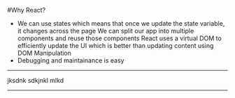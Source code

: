 #Why React?
- We can use states which means that once we update the state variable, it changes across the page
We can split our app into multiple components and reuse those components
React uses a virtual DOM to efficiently update the UI which is better than updating content using DOM Manipulation
- Debugging and maintainance is easy

***
jksdnk
sdkjnkl
mlkd
***